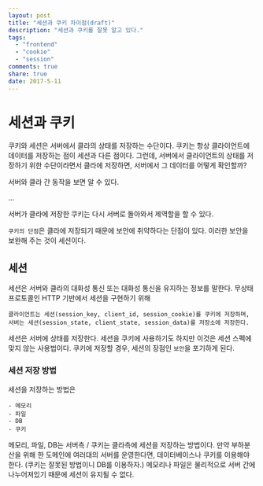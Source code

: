```yaml
---
layout: post
title: "세션과 쿠키 차이점(draft)"
description: "세션과 쿠키를 잘못 알고 있다."
tags:
  - "frontend"
  - "cookie"
  - "session"
comments: true
share: true
date: 2017-5-11
---
```


# 세션과 쿠키

쿠키와 세션은 서버에서 클라의 상태를 저장하는 수단이다.
쿠키는 항상 클라이언트에 데이터를 저장하는 점이 세션과 다른 점이다.
그런데, 서버에서 클라이언트의 상태를 저장하기 위한 수단이라면서 클라에 저장하면, 서버에서 그 데이터를 어떻게 확인할까?

서버와 클라 간 동작을 보면 알 수 있다.

...

서버가 클라에 저장한 쿠키는 다시 서버로 돌아와서 제역할을 할 수 있다.

`쿠키의 단점`은 클라에 저장되기 때문에 보안에 취약하다는 단점이 있다.
이러한 보안을 보완해 주는 것이 세션이다.

## 세션

세션은 서버와 클라의 대화성 통신 또는 대화성 통신을 유지하는 정보를 말한다.
무상태 프로토콜인 HTTP 기반에서 세션을 구현하기 위해

	클라이언트는 세션(session_key, client_id, session_cookie)를 쿠키에 저장하며,
	서버는 세션(session_state, client_state, session_data)를 저장소에 저장한다.

세션은 서버에 상태를 저장한다. 세션을 쿠키에 사용하기도 하지만 이것은 세션 스펙에 맞지 않는 사용법이다.
쿠키에 저장할 경우, 세션의 장점인 `보안`을 포기하게 된다.

### 세션 저장 방법

세션을 저장하는 방법은

	- 메모리
	- 파일
	- DB
	- 쿠키

메모리, 파일, DB는 서버측 / 쿠키는 클라측에 세션을 저장하는 방법이다.
만약 부하분산을 위해 한 도메인에 여러대의 서버를 운영한다면, 데이터베이스나 쿠키를 이용해야 한다.
(쿠키는 잘못된 방법이니 DB를 이용하자.)
메모리나 파일은 물리적으로 서버 간에 나누어져있기 때문에 세션이 유지될 수 없다.
